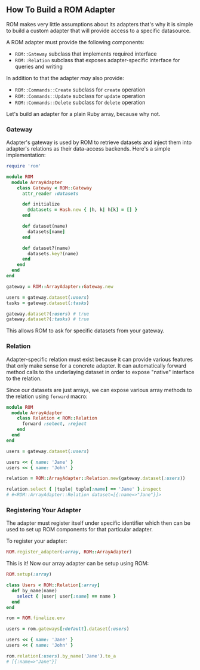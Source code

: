 ## How To Build a ROM Adapter

ROM makes very little assumptions about its adapters that's why it is simple to
build a custom adapter that will provide access to a specific datasource.

A ROM adapter must provide the following components:

* `ROM::Gateway` subclass that implements required interface
* `ROM::Relation` subclass that exposes adapter-specific interface for queries and writing

In addition to that the adapter *may* also provide:

* `ROM::Commands::Create` subclass for `create` operation
* `ROM::Commands::Update` subclass for `update` operation
* `ROM::Commands::Delete` subclass for `delete` operation

Let's build an adapter for a plain Ruby array, because why not.

### Gateway

Adapter's gateway is used by ROM to retrieve datasets and inject them into adapter's
relations as their data-access backends. Here's a simple implementation:

``` ruby
require 'rom'

module ROM
  module ArrayAdapter
    class Gateway < ROM::Gateway
      attr_reader :datasets

      def initialize
        @datasets = Hash.new { |h, k| h[k] = [] }
      end

      def dataset(name)
        datasets[name]
      end

      def dataset?(name)
        datasets.key?(name)
      end
    end
  end
end

gateway = ROM::ArrayAdapter::Gateway.new

users = gateway.dataset(:users)
tasks = gateway.dataset(:tasks)

gateway.dataset?(:users) # true
gateway.dataset?(:tasks) # true
```

This allows ROM to ask for specific datasets from your gateway.

### Relation

Adapter-specific relation must exist because it can provide various features
that only make sense for a concrete adapter. It can automatically forward method
calls to the underlaying dataset in order to expose "native" interface to the
relation.

Since our datasets are just arrays, we can expose various array methods to the
relation using `forward` macro:

``` ruby
module ROM
  module ArrayAdapter
    class Relation < ROM::Relation
      forward :select, :reject
    end
  end
end

users = gateway.dataset(:users)

users << { name: 'Jane' }
users << { name: 'John' }

relation = ROM::ArrayAdapter::Relation.new(gateway.dataset(:users))

relation.select { |tuple| tuple[:name] == 'Jane' }.inspect
# #<ROM::ArrayAdapter::Relation dataset=[{:name=>"Jane"}]>
```

### Registering Your Adapter

The adapter must register itself under specific identifier which then can be used
to set up ROM components for that particular adapter.

To register your adapter:

``` ruby
ROM.register_adapter(:array, ROM::ArrayAdapter)
```

This is it! Now our array adapter can be setup using ROM:

``` ruby
ROM.setup(:array)

class Users < ROM::Relation[:array]
  def by_name(name)
    select { |user| user[:name] == name }
  end
end

rom = ROM.finalize.env

users = rom.gateways[:default].dataset(:users)

users << { name: 'Jane' }
users << { name: 'John' }

rom.relation(:users).by_name('Jane').to_a
# [{:name=>"Jane"}]
```
